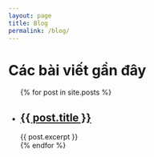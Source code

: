 ```yaml
---
layout: page
title: Blog 
permalink: /blog/
---
```

<h1>Các bài viết gần đây</h1>

<ul>
  {% for post in site.posts %}
    <li>
      <h2><a href="/myblog{{ post.url }}">{{ post.title }}</a></h2>
      {{ post.excerpt }}
    </li>
  {% endfor %}
</ul>
